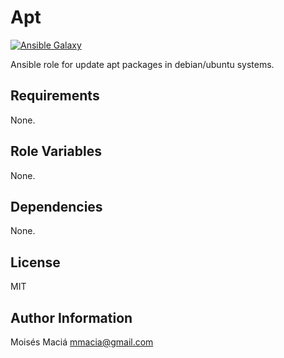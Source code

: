 # Apt

  [![Ansible Galaxy](http://img.shields.io/badge/ansible--galaxy-rbenv-blue.svg)](https://galaxy.ansible.com/list#/roles/6554)

  Ansible role for update apt packages in debian/ubuntu systems.

## Requirements

  None.

## Role Variables

  None.

## Dependencies

  None.

## License

  MIT

## Author Information

  Moisés Maciá <mmacia@gmail.com>
